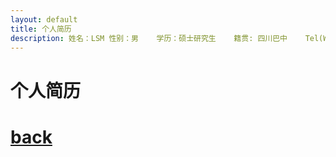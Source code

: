 ```yaml
---
layout: default
title: 个人简历
description: 姓名：LSM	性别：男	学历：硕士研究生	籍贯: 四川巴中	Tel(WeChat)：18227591241	E-mail: lixy1905@163.com	主要研究方向：目标跟踪、检测
---
```


# 个人简历





# [back](./)

